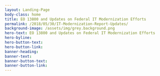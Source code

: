 ```yaml
---
layout: Landing-Page
body-class: home
title: EO 13800 and Updates on Federal IT Modernization Efforts
permalink: /2018/05/30/IT-Modernization-Report-Updates/
background-image: /assets/img/grey.background.png
hero-text: EO 13800 and Updates on Federal IT Modernization Efforts
hero-byline:
hero-button-text: 
hero-button-link: 
banner-heading: 
banner-text: 
banner-button-text: 
banner-button-link: 
---
```

